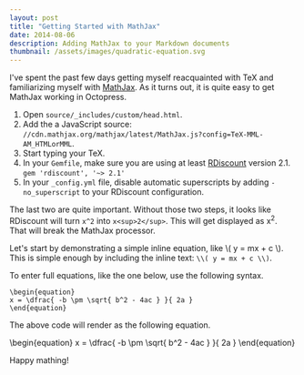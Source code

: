 ```yaml
---
layout: post
title: "Getting Started with MathJax"
date: 2014-08-06
description: Adding MathJax to your Markdown documents
thumbnail: /assets/images/quadratic-equation.svg
---
```


I've spent the past few days getting myself reacquainted with TeX and familiarizing myself with [MathJax](http://www.mathjax.org/). As it turns out, it is quite easy to get MathJax working in Octopress.

1. Open `source/_includes/custom/head.html`.
2. Add the a JavaScript source: `//cdn.mathjax.org/mathjax/latest/MathJax.js?config=TeX-MML-AM_HTMLorMML`.
3. Start typing your TeX.
4. In your `Gemfile`, make sure you are using at least [RDiscount](https://github.com/davidfstr/rdiscount) version 2.1. `gem 'rdiscount', '~> 2.1'`
5. In your `_config.yml` file, disable automatic superscripts by adding `- no_superscript` to your RDiscount configuration.

The last two are quite important. Without those two steps, it looks like RDiscount will turn `x^2` into `x<sup>2</sup>`. This will get displayed as x<sup>2</sup>. That will break the MathJax processor.

Let's start by demonstrating a simple inline equation, like \\( y = mx + c \\). This is simple enough by including the inline text: `\\( y = mx + c \\)`.

To enter full equations, like the one below, use the following syntax.

```
\begin{equation}
x = \dfrac{ -b \pm \sqrt{ b^2 - 4ac } }{ 2a }
\end{equation}
```

The above code will render as the following equation.

\begin{equation}
x = \dfrac{ -b \pm \sqrt{ b^2 - 4ac } }{ 2a }
\end{equation}

Happy mathing!
